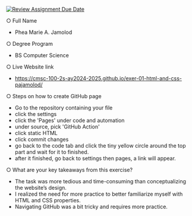 [![Review Assignment Due Date](https://classroom.github.com/assets/deadline-readme-button-22041afd0340ce965d47ae6ef1cefeee28c7c493a6346c4f15d667ab976d596c.svg)](https://classroom.github.com/a/khVSkjrs)

○ Full Name
- Phea Marie A. Jamolod

○ Degree Program
- BS Computer Science

○ Live Website link
- https://cmsc-100-2s-ay2024-2025.github.io/exer-01-html-and-css-pajamolod/

○ Steps on how to create GitHub page
- Go to the repository containing your file
- click the settings
- click the 'Pages' under code and automation
- under source, pick 'GitHub Action' 
- click static HTML
- click commit changes
- go back to the code tab and click the tiny yellow circle around the top part and wait for it to finished.
- after it finished, go back to settings then pages, a link will appear.

○ What are your key takeaways from this exercise?
- The task was more tedious and time-consuming than conceptualizing the website’s design.
- I realized the need for more practice to better familiarize myself with HTML and CSS properties.
- Navigating GitHub was a bit tricky and requires more practice.
